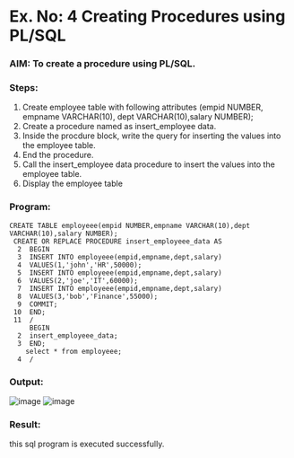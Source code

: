 # Ex. No: 4 Creating Procedures using PL/SQL

### AIM: To create a procedure using PL/SQL.

### Steps:
1. Create employee table with following attributes (empid NUMBER, empname VARCHAR(10), dept VARCHAR(10),salary NUMBER);
2. Create a procedure named as insert_employee data.
3. Inside the procdure block, write the query for inserting the values into the employee table.
4. End the procedure.
5. Call the insert_employee data procedure to insert the values into the employee table.
6. Display the employee table

### Program:
```
CREATE TABLE employeee(empid NUMBER,empname VARCHAR(10),dept VARCHAR(10),salary NUMBER);
 CREATE OR REPLACE PROCEDURE insert_employeee_data AS
  2  BEGIN
  3  INSERT INTO employeee(empid,empname,dept,salary)
  4  VALUES(1,'john','HR',50000);
  5  INSERT INTO employeee(empid,empname,dept,salary)
  6  VALUES(2,'joe','IT',60000);
  7  INSERT INTO employeee(empid,empname,dept,salary)
  8  VALUES(3,'bob','Finance',55000);
  9  COMMIT;
 10  END;
 11  /
     BEGIN
  2  insert_employeee_data;
  3  END;
    select * from employeee;
  4  /
```
### Output:
![image](https://github.com/bharathraj1905/Ex-No-4-Creating-Procedures-using-PL-SQL/assets/121490575/30626b33-2354-451c-869c-54ed63878888)
![image](https://github.com/bharathraj1905/Ex-No-4-Creating-Procedures-using-PL-SQL/assets/121490575/8ef1336d-c979-4626-9ca5-985b3495d055)


### Result:
this sql program is executed successfully.
